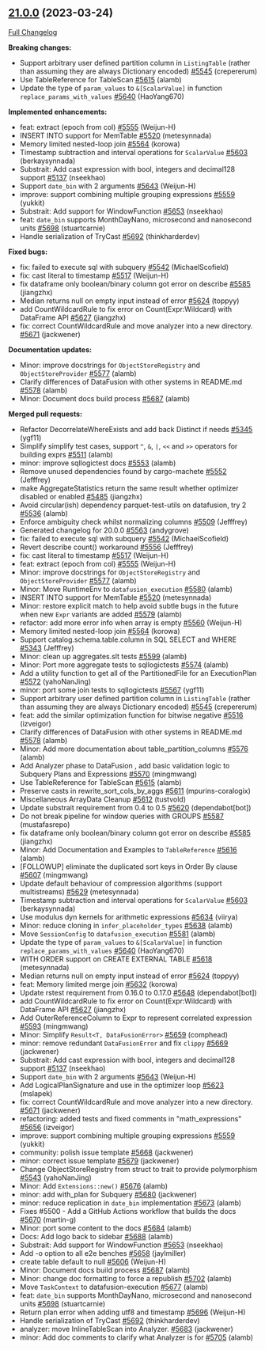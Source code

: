 <!---
  Licensed to the Apache Software Foundation (ASF) under one
  or more contributor license agreements.  See the NOTICE file
  distributed with this work for additional information
  regarding copyright ownership.  The ASF licenses this file
  to you under the Apache License, Version 2.0 (the
  "License"); you may not use this file except in compliance
  with the License.  You may obtain a copy of the License at

    http://www.apache.org/licenses/LICENSE-2.0

  Unless required by applicable law or agreed to in writing,
  software distributed under the License is distributed on an
  "AS IS" BASIS, WITHOUT WARRANTIES OR CONDITIONS OF ANY
  KIND, either express or implied.  See the License for the
  specific language governing permissions and limitations
  under the License.
-->

## [21.0.0](https://github.com/apache/arrow-datafusion/tree/21.0.0) (2023-03-24)

[Full Changelog](https://github.com/apache/arrow-datafusion/compare/20.0.0...21.0.0)

**Breaking changes:**

- Support arbitrary user defined partition column in `ListingTable` (rather than assuming they are always Dictionary encoded) [#5545](https://github.com/apache/arrow-datafusion/pull/5545) (crepererum)
- Use TableReference for TableScan [#5615](https://github.com/apache/arrow-datafusion/pull/5615) (alamb)
- Update the type of `param_values` to `&[ScalarValue]` in function `replace_params_with_values` [#5640](https://github.com/apache/arrow-datafusion/pull/5640) (HaoYang670)

**Implemented enhancements:**

- feat: extract (epoch from col) [#5555](https://github.com/apache/arrow-datafusion/pull/5555) (Weijun-H)
- INSERT INTO support for MemTable [#5520](https://github.com/apache/arrow-datafusion/pull/5520) (metesynnada)
- Memory limited nested-loop join [#5564](https://github.com/apache/arrow-datafusion/pull/5564) (korowa)
- Timestamp subtraction and interval operations for `ScalarValue` [#5603](https://github.com/apache/arrow-datafusion/pull/5603) (berkaysynnada)
- Substrait: Add cast expression with bool, integers and decimal128 support [#5137](https://github.com/apache/arrow-datafusion/pull/5137) (nseekhao)
- Support `date_bin` with 2 arguments [#5643](https://github.com/apache/arrow-datafusion/pull/5643) (Weijun-H)
- improve: support combining multiple grouping expressions [#5559](https://github.com/apache/arrow-datafusion/pull/5559) (yukkit)
- Substrait: Add support for WindowFunction [#5653](https://github.com/apache/arrow-datafusion/pull/5653) (nseekhao)
- feat: `date_bin` supports MonthDayNano, microsecond and nanosecond units [#5698](https://github.com/apache/arrow-datafusion/pull/5698) (stuartcarnie)
- Handle serialization of TryCast [#5692](https://github.com/apache/arrow-datafusion/pull/5692) (thinkharderdev)

**Fixed bugs:**

- fix: failed to execute sql with subquery [#5542](https://github.com/apache/arrow-datafusion/pull/5542) (MichaelScofield)
- fix: cast literal to timestamp [#5517](https://github.com/apache/arrow-datafusion/pull/5517) (Weijun-H)
- fix dataframe only boolean/binary column got error on describe [#5585](https://github.com/apache/arrow-datafusion/pull/5585) (jiangzhx)
- Median returns null on empty input instead of error [#5624](https://github.com/apache/arrow-datafusion/pull/5624) (toppyy)
- add CountWildcardRule to fix error on Count(Expr:Wildcard) with DataFrame API [#5627](https://github.com/apache/arrow-datafusion/pull/5627) (jiangzhx)
- fix: correct CountWildcardRule and move analyzer into a new directory. [#5671](https://github.com/apache/arrow-datafusion/pull/5671) (jackwener)

**Documentation updates:**

- Minor: improve docstrings for `ObjectStoreRegistry` and `ObjectStoreProvider` [#5577](https://github.com/apache/arrow-datafusion/pull/5577) (alamb)
- Clarify differences of DataFusion with other systems in README.md [#5578](https://github.com/apache/arrow-datafusion/pull/5578) (alamb)
- Minor: Document docs build process [#5687](https://github.com/apache/arrow-datafusion/pull/5687) (alamb)

**Merged pull requests:**

- Refactor DecorrelateWhereExists and add back Distinct if needs [#5345](https://github.com/apache/arrow-datafusion/pull/5345) (ygf11)
- Simplify simplify test cases, support `^`, `&`, `|`, `<<` and `>>` operators for building exprs [#5511](https://github.com/apache/arrow-datafusion/pull/5511) (alamb)
- minor: improve sqllogictest docs [#5553](https://github.com/apache/arrow-datafusion/pull/5553) (alamb)
- Remove unused dependencies found by cargo-machete [#5552](https://github.com/apache/arrow-datafusion/pull/5552) (Jefffrey)
- make AggregateStatistics return the same result whether optimizer disabled or enabled [#5485](https://github.com/apache/arrow-datafusion/pull/5485) (jiangzhx)
- Avoid circular(ish) dependency parquet-test-utils on datafusion, try 2 [#5536](https://github.com/apache/arrow-datafusion/pull/5536) (alamb)
- Enforce ambiguity check whilst normalizing columns [#5509](https://github.com/apache/arrow-datafusion/pull/5509) (Jefffrey)
- Generated changelog for 20.0.0 [#5563](https://github.com/apache/arrow-datafusion/pull/5563) (andygrove)
- fix: failed to execute sql with subquery [#5542](https://github.com/apache/arrow-datafusion/pull/5542) (MichaelScofield)
- Revert describe count() workaround [#5556](https://github.com/apache/arrow-datafusion/pull/5556) (Jefffrey)
- fix: cast literal to timestamp [#5517](https://github.com/apache/arrow-datafusion/pull/5517) (Weijun-H)
- feat: extract (epoch from col) [#5555](https://github.com/apache/arrow-datafusion/pull/5555) (Weijun-H)
- Minor: improve docstrings for `ObjectStoreRegistry` and `ObjectStoreProvider` [#5577](https://github.com/apache/arrow-datafusion/pull/5577) (alamb)
- Minor: Move RuntimeEnv to `datafusion_execution` [#5580](https://github.com/apache/arrow-datafusion/pull/5580) (alamb)
- INSERT INTO support for MemTable [#5520](https://github.com/apache/arrow-datafusion/pull/5520) (metesynnada)
- Minor: restore explicit match to help avoid subtle bugs in the future when new `Expr` variants are added [#5579](https://github.com/apache/arrow-datafusion/pull/5579) (alamb)
- refactor: add more error info when array is empty [#5560](https://github.com/apache/arrow-datafusion/pull/5560) (Weijun-H)
- Memory limited nested-loop join [#5564](https://github.com/apache/arrow-datafusion/pull/5564) (korowa)
- Support catalog.schema.table.column in SQL SELECT and WHERE [#5343](https://github.com/apache/arrow-datafusion/pull/5343) (Jefffrey)
- Minor: clean up aggregates.slt tests [#5599](https://github.com/apache/arrow-datafusion/pull/5599) (alamb)
- Minor: Port more aggregate tests to sqllogictests [#5574](https://github.com/apache/arrow-datafusion/pull/5574) (alamb)
- Add a utility function to get all of the PartitionedFile for an ExecutionPlan [#5572](https://github.com/apache/arrow-datafusion/pull/5572) (yahoNanJing)
- minor: port some join tests to sqllogictests [#5567](https://github.com/apache/arrow-datafusion/pull/5567) (ygf11)
- Support arbitrary user defined partition column in `ListingTable` (rather than assuming they are always Dictionary encoded) [#5545](https://github.com/apache/arrow-datafusion/pull/5545) (crepererum)
- feat: add the similar optimization function for bitwise negative [#5516](https://github.com/apache/arrow-datafusion/pull/5516) (izveigor)
- Clarify differences of DataFusion with other systems in README.md [#5578](https://github.com/apache/arrow-datafusion/pull/5578) (alamb)
- Minor: Add more documentation about table_partition_columns [#5576](https://github.com/apache/arrow-datafusion/pull/5576) (alamb)
- Add Analyzer phase to DataFusion , add basic validation logic to Subquery Plans and Expressions [#5570](https://github.com/apache/arrow-datafusion/pull/5570) (mingmwang)
- Use TableReference for TableScan [#5615](https://github.com/apache/arrow-datafusion/pull/5615) (alamb)
- Preserve casts in rewrite_sort_cols_by_aggs [#5611](https://github.com/apache/arrow-datafusion/pull/5611) (mpurins-coralogix)
- Miscellaneous ArrayData Cleanup [#5612](https://github.com/apache/arrow-datafusion/pull/5612) (tustvold)
- Update substrait requirement from 0.4 to 0.5 [#5620](https://github.com/apache/arrow-datafusion/pull/5620) (dependabot[bot])
- Do not break pipeline for window queries with GROUPS [#5587](https://github.com/apache/arrow-datafusion/pull/5587) (mustafasrepo)
- fix dataframe only boolean/binary column got error on describe [#5585](https://github.com/apache/arrow-datafusion/pull/5585) (jiangzhx)
- Minor: Add Documentation and Examples to `TableReference` [#5616](https://github.com/apache/arrow-datafusion/pull/5616) (alamb)
- [FOLLOWUP] eliminate the duplicated sort keys in Order By clause [#5607](https://github.com/apache/arrow-datafusion/pull/5607) (mingmwang)
- Update default behaviour of compression algorithms (support multistreams) [#5629](https://github.com/apache/arrow-datafusion/pull/5629) (metesynnada)
- Timestamp subtraction and interval operations for `ScalarValue` [#5603](https://github.com/apache/arrow-datafusion/pull/5603) (berkaysynnada)
- Use modulus dyn kernels for arithmetic expressions [#5634](https://github.com/apache/arrow-datafusion/pull/5634) (viirya)
- Minor: reduce cloning in `infer_placeholder_types` [#5638](https://github.com/apache/arrow-datafusion/pull/5638) (alamb)
- Move `SessionConfig` to `datafusion_execution` [#5581](https://github.com/apache/arrow-datafusion/pull/5581) (alamb)
- Update the type of `param_values` to `&[ScalarValue]` in function `replace_params_with_values` [#5640](https://github.com/apache/arrow-datafusion/pull/5640) (HaoYang670)
- WITH ORDER support on CREATE EXTERNAL TABLE [#5618](https://github.com/apache/arrow-datafusion/pull/5618) (metesynnada)
- Median returns null on empty input instead of error [#5624](https://github.com/apache/arrow-datafusion/pull/5624) (toppyy)
- feat: Memory limited merge join [#5632](https://github.com/apache/arrow-datafusion/pull/5632) (korowa)
- Update rstest requirement from 0.16.0 to 0.17.0 [#5648](https://github.com/apache/arrow-datafusion/pull/5648) (dependabot[bot])
- add CountWildcardRule to fix error on Count(Expr:Wildcard) with DataFrame API [#5627](https://github.com/apache/arrow-datafusion/pull/5627) (jiangzhx)
- Add OuterReferenceColumn to Expr to represent correlated expression [#5593](https://github.com/apache/arrow-datafusion/pull/5593) (mingmwang)
- Minor: Simplify `Result<T, DataFusionError>` [#5659](https://github.com/apache/arrow-datafusion/pull/5659) (comphead)
- minor: remove redundant `DataFusionError` and fix `clippy` [#5669](https://github.com/apache/arrow-datafusion/pull/5669) (jackwener)
- Substrait: Add cast expression with bool, integers and decimal128 support [#5137](https://github.com/apache/arrow-datafusion/pull/5137) (nseekhao)
- Support `date_bin` with 2 arguments [#5643](https://github.com/apache/arrow-datafusion/pull/5643) (Weijun-H)
- Add LogicalPlanSignature and use in the optimizer loop [#5623](https://github.com/apache/arrow-datafusion/pull/5623) (mslapek)
- fix: correct CountWildcardRule and move analyzer into a new directory. [#5671](https://github.com/apache/arrow-datafusion/pull/5671) (jackwener)
- refactoring: added tests and fixed comments in "math_expressions" [#5656](https://github.com/apache/arrow-datafusion/pull/5656) (izveigor)
- improve: support combining multiple grouping expressions [#5559](https://github.com/apache/arrow-datafusion/pull/5559) (yukkit)
- community: polish issue template [#5668](https://github.com/apache/arrow-datafusion/pull/5668) (jackwener)
- minor: correct issue template [#5679](https://github.com/apache/arrow-datafusion/pull/5679) (jackwener)
- Change ObjectStoreRegistry from struct to trait to provide polymorphism [#5543](https://github.com/apache/arrow-datafusion/pull/5543) (yahoNanJing)
- Minor: Add `Extensions::new()` [#5676](https://github.com/apache/arrow-datafusion/pull/5676) (alamb)
- minor: add with_plan for Subquery [#5680](https://github.com/apache/arrow-datafusion/pull/5680) (jackwener)
- minor: reduce replication in `date_bin` implementation [#5673](https://github.com/apache/arrow-datafusion/pull/5673) (alamb)
- Fixes #5500 - Add a GitHub Actions workflow that builds the docs [#5670](https://github.com/apache/arrow-datafusion/pull/5670) (martin-g)
- Minor: port some content to the docs [#5684](https://github.com/apache/arrow-datafusion/pull/5684) (alamb)
- Docs: Add logo back to sidebar [#5688](https://github.com/apache/arrow-datafusion/pull/5688) (alamb)
- Substrait: Add support for WindowFunction [#5653](https://github.com/apache/arrow-datafusion/pull/5653) (nseekhao)
- Add -o option to all e2e benches [#5658](https://github.com/apache/arrow-datafusion/pull/5658) (jaylmiller)
- create table default to null [#5606](https://github.com/apache/arrow-datafusion/pull/5606) (Weijun-H)
- Minor: Document docs build process [#5687](https://github.com/apache/arrow-datafusion/pull/5687) (alamb)
- Minor: change doc formatting to force a republish [#5702](https://github.com/apache/arrow-datafusion/pull/5702) (alamb)
- Move `TaskContext` to datafusion-execution [#5677](https://github.com/apache/arrow-datafusion/pull/5677) (alamb)
- feat: `date_bin` supports MonthDayNano, microsecond and nanosecond units [#5698](https://github.com/apache/arrow-datafusion/pull/5698) (stuartcarnie)
- Return plan error when adding utf8 and timestamp [#5696](https://github.com/apache/arrow-datafusion/pull/5696) (Weijun-H)
- Handle serialization of TryCast [#5692](https://github.com/apache/arrow-datafusion/pull/5692) (thinkharderdev)
- analyzer: move InlineTableScan into Analyzer. [#5683](https://github.com/apache/arrow-datafusion/pull/5683) (jackwener)
- minor: Add doc comments to clarify what Analyzer is for [#5705](https://github.com/apache/arrow-datafusion/pull/5705) (alamb)
